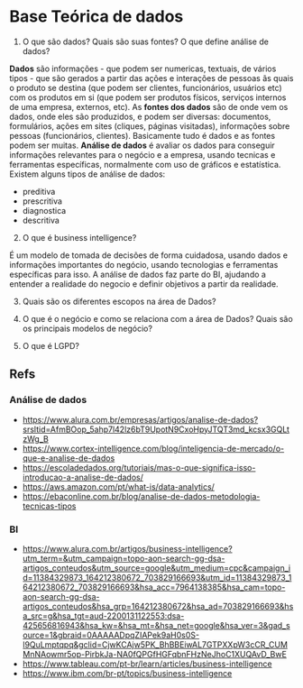 # Base Teórica de dados

1. O que são dados? Quais são suas fontes? O que define análise de dados?

**Dados** são informações - que podem ser numericas, textuais, de vários tipos - que são gerados a partir das ações e interações de pessoas ãs quais o produto se destina (que podem ser clientes, funcionários, usuários etc) com os produtos em si (que podem ser produtos físicos, serviços internos de uma empresa, externos, etc).
As **fontes dos dados** são de onde vem os dados, onde eles são produzidos, e podem ser diversas: documentos, formulários, ações em sites (cliques, páginas visitadas), informações sobre pessoas (funcionários, clientes). Basicamente tudo é dados e as fontes podem ser muitas.
**Análise de dados** é avaliar os dados para conseguir informações relevantes para o negócio e a empresa, usando tecnicas e ferramentas específicas, normalmente com uso de gráficos e estatística. Existem alguns tipos de análise de dados:
- preditiva
- prescritiva
- diagnostica
- descritiva

2. O que é business intelligence?

É um modelo de tomada de decisões de forma cuidadosa, usando dados e informações importantes do negócio, usando tecnologias e ferramentas específicas para isso. A análise de dados faz parte do BI, ajudando a entender a realidade do negocio e definir objetivos a partir da realidade.

3. Quais são os diferentes escopos na área de Dados?

4. O que é o negócio e como se relaciona com a área de Dados? Quais são os principais modelos de negócio?

5. O que é LGPD?

## Refs

### Análise de dados

- https://www.alura.com.br/empresas/artigos/analise-de-dados?srsltid=AfmBOop_5ahp7l42lz6bT9UpotN9CxoHpyJTQT3md_kcsx3GQLtzWg_B
- https://www.cortex-intelligence.com/blog/inteligencia-de-mercado/o-que-e-analise-de-dados
- https://escoladedados.org/tutoriais/mas-o-que-significa-isso-introducao-a-analise-de-dados/
- https://aws.amazon.com/pt/what-is/data-analytics/
- https://ebaconline.com.br/blog/analise-de-dados-metodologia-tecnicas-tipos

### BI

- https://www.alura.com.br/artigos/business-intelligence?utm_term=&utm_campaign=topo-aon-search-gg-dsa-artigos_conteudos&utm_source=google&utm_medium=cpc&campaign_id=11384329873_164212380672_703829166693&utm_id=11384329873_164212380672_703829166693&hsa_acc=7964138385&hsa_cam=topo-aon-search-gg-dsa-artigos_conteudos&hsa_grp=164212380672&hsa_ad=703829166693&hsa_src=g&hsa_tgt=aud-2200131122553:dsa-425656816943&hsa_kw=&hsa_mt=&hsa_net=google&hsa_ver=3&gad_source=1&gbraid=0AAAAADpqZIAPek9aH0s0S-l9QuLmptqpq&gclid=CjwKCAjw5PK_BhBBEiwAL7GTPXXpW3cCR_CUMMnNAowmr5op-PirbkJa-NA0fQPGfHGFqbnFHzNeJhoC1XUQAvD_BwE
- https://www.tableau.com/pt-br/learn/articles/business-intelligence
- https://www.ibm.com/br-pt/topics/business-intelligence

